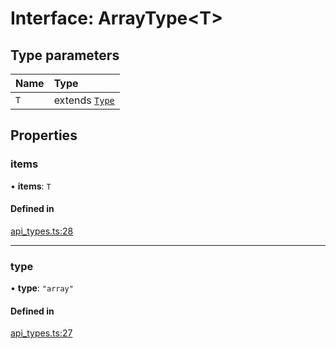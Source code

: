 # Interface: ArrayType<T\>

## Type parameters

| Name | Type |
| :------ | :------ |
| `T` | extends [`Type`](../enums/Type.md) |

## Properties

### items

• **items**: `T`

#### Defined in

[api_types.ts:28](https://github.com/coda/packs-sdk/blob/main/api_types.ts#L28)

___

### type

• **type**: ``"array"``

#### Defined in

[api_types.ts:27](https://github.com/coda/packs-sdk/blob/main/api_types.ts#L27)
